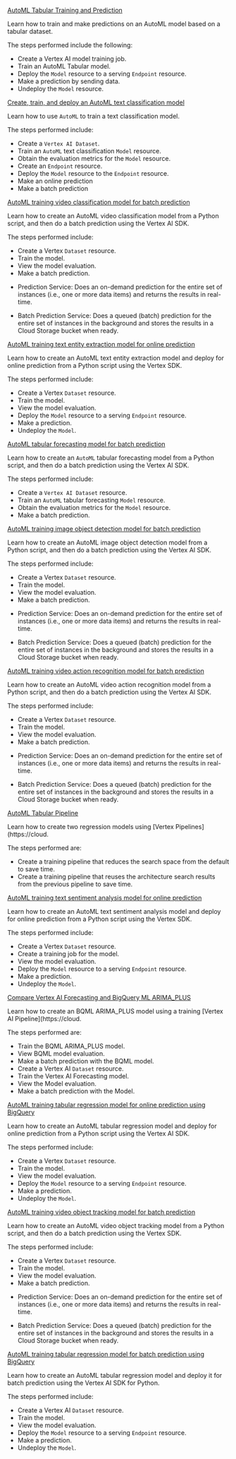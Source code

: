 
[AutoML Tabular Training and Prediction](official/automl/automl-tabular-classification.ipynb)

Learn how to train and make predictions on an AutoML model based on a tabular dataset.

The steps performed include the following:

- Create a Vertex AI model training job.
- Train an AutoML Tabular model.
- Deploy the `Model` resource to a serving `Endpoint` resource.
- Make a prediction by sending data.
- Undeploy the `Model` resource.

[Create, train, and deploy an AutoML text classification model](official/automl/automl-text-classification.ipynb)

Learn how to use `AutoML` to train a text classification model.

The steps performed include:

* Create a `Vertex AI Dataset`.
* Train an `AutoML` text classification `Model` resource.
* Obtain the evaluation metrics for the `Model` resource.
* Create an `Endpoint` resource.
* Deploy the `Model` resource to the `Endpoint` resource.
* Make an online prediction
* Make a batch prediction

[AutoML training video classification model for batch prediction](official/automl/sdk_automl_video_classification_batch.ipynb)

Learn how to create an AutoML video classification model from a Python script, and then do a batch prediction using the Vertex AI SDK.

The steps performed include:

- Create a Vertex `Dataset` resource.
- Train the model.
- View the model evaluation.
- Make a batch prediction.


* Prediction Service: Does an on-demand prediction for the entire set of instances (i.e., one or more data items) and returns the results in real-time.

* Batch Prediction Service: Does a queued (batch) prediction for the entire set of instances in the background and stores the results in a Cloud Storage bucket when ready.

[AutoML training text entity extraction model for online prediction](official/automl/sdk_automl_text_entity_extraction_online.ipynb)

Learn how to create an AutoML text entity extraction model and deploy for online prediction from a Python script using the Vertex SDK.

The steps performed include:

- Create a Vertex `Dataset` resource.
- Train the model.
- View the model evaluation.
- Deploy the `Model` resource to a serving `Endpoint` resource.
- Make a prediction.
- Undeploy the `Model`.

[AutoML tabular forecasting model for batch prediction](official/automl/sdk_automl_tabular_forecasting_batch.ipynb)

Learn how to create an `AutoML` tabular forecasting model from a Python script, and then do a batch prediction using the Vertex AI SDK.

The steps performed include:

- Create a `Vertex AI Dataset` resource.
- Train an `AutoML` tabular forecasting `Model` resource.
- Obtain the evaluation metrics for the `Model` resource.
- Make a batch prediction.

[AutoML training image object detection model for batch prediction](official/automl/sdk_automl_image_object_detection_batch.ipynb)

Learn how to create an AutoML image object detection model from a Python script, and then do a batch prediction using the Vertex AI SDK.

The steps performed include:

- Create a Vertex `Dataset` resource.
- Train the model.
- View the model evaluation.
- Make a batch prediction.


* Prediction Service: Does an on-demand prediction for the entire set of instances (i.e., one or more data items) and returns the results in real-time.

* Batch Prediction Service: Does a queued (batch) prediction for the entire set of instances in the background and stores the results in a Cloud Storage bucket when ready.

[AutoML training video action recognition model for batch prediction](official/automl/sdk_automl_video_action_recognition_batch.ipynb)

Learn how to create an AutoML video action recognition model from a Python script, and then do a batch prediction using the Vertex AI SDK.

The steps performed include:

- Create a Vertex `Dataset` resource.
- Train the model.
- View the model evaluation.
- Make a batch prediction.


* Prediction Service: Does an on-demand prediction for the entire set of instances (i.e., one or more data items) and returns the results in real-time.

* Batch Prediction Service: Does a queued (batch) prediction for the entire set of instances in the background and stores the results in a Cloud Storage bucket when ready.

[AutoML Tabular Pipeline](official/automl/automl_tabular_on_vertex_pipelines.ipynb)

Learn how to create two regression models using [Vertex Pipelines](https://cloud.

The steps performed are:

- Create a training pipeline that reduces the search space from the default to save time.
- Create a training pipeline that reuses the architecture search results from the previous pipeline to save time.

[AutoML training text sentiment analysis model for online prediction](official/automl/sdk_automl_text_sentiment_analysis_online.ipynb)

Learn how to create an AutoML text sentiment analysis model and deploy for online prediction from a Python script using the Vertex SDK.

The steps performed include:

- Create a Vertex `Dataset` resource.
- Create a training job for the model.
- View the model evaluation.
- Deploy the `Model` resource to a serving `Endpoint` resource.
- Make a prediction.
- Undeploy the `Model`.

[Compare Vertex AI Forecasting and BigQuery ML ARIMA_PLUS](official/automl/automl_forecasting_bqml_arima_plus_comparison.ipynb)

Learn how to create an BQML ARIMA_PLUS model using a training [Vertex AI Pipeline](https://cloud.

The steps performed are:

- Train the BQML ARIMA_PLUS model.
- View BQML model evaluation.
- Make a batch prediction with the BQML model.
- Create a Vertex AI `Dataset` resource.
- Train the Vertex AI Forecasting model.
- View the Model evaluation.
- Make a batch prediction with the Model.


[AutoML training tabular regression model for online prediction using BigQuery](official/automl/sdk_automl_tabular_regression_online_bq.ipynb)

Learn how to create an AutoML tabular regression model and deploy for online prediction from a Python script using the Vertex AI SDK.

The steps performed include:

- Create a Vertex `Dataset` resource.
- Train the model.
- View the model evaluation.
- Deploy the `Model` resource to a serving `Endpoint` resource.
- Make a prediction.
- Undeploy the `Model`.

[AutoML training video object tracking model for batch prediction](official/automl/sdk_automl_video_object_tracking_batch.ipynb)

Learn how to create an AutoML video object tracking model from a Python script, and then do a batch prediction using the Vertex SDK.

The steps performed include:

- Create a Vertex `Dataset` resource.
- Train the model.
- View the model evaluation.
- Make a batch prediction.


* Prediction Service: Does an on-demand prediction for the entire set of instances (i.e., one or more data items) and returns the results in real-time.

* Batch Prediction Service: Does a queued (batch) prediction for the entire set of instances in the background and stores the results in a Cloud Storage bucket when ready.

[AutoML training tabular regression model for batch prediction using BigQuery](official/automl/sdk_automl_tabular_regression_batch_bq.ipynb)

Learn how to create an AutoML tabular regression model and deploy it for batch prediction using the Vertex AI SDK for Python.

The steps performed include:

- Create a Vertex AI `Dataset` resource.
- Train the model.
- View the model evaluation.
- Deploy the `Model` resource to a serving `Endpoint` resource.
- Make a prediction.
- Undeploy the `Model`.
